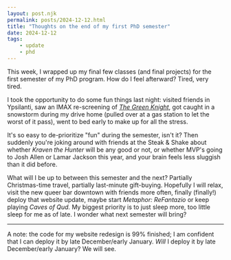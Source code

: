 ```yaml
---
layout: post.njk
permalink: posts/2024-12-12.html
title: "Thoughts on the end of my first PhD semester"
date: 2024-12-12
tags:
    - update
    - phd
---
```

This week, I wrapped up my final few classes (and final projects) for the first semester of my PhD program. How do I feel afterward? Tired, very tired. 

I took the opportunity to do some fun things last night: visited friends in Ypsilanti, saw an IMAX re-screening of [*The Green Knight*](https://letterboxd.com/film/the-green-knight/), got caught in a snowstorm during my drive home (pulled over at a gas station to let the worst of it pass), went to bed early to make up for all the stress.

It's so easy to de-prioritize "fun" during the semester, isn't it? Then suddenly you're joking around with friends at the Steak & Shake about whether *Kraven the Hunter* will be any good or not, or whether MVP's going to Josh Allen or Lamar Jackson this year, and your brain feels less sluggish than it did before. 

What will I be up to between this semester and the next? Partially Christmas-time travel, partially last-minute gift-buying. Hopefully I will relax, visit the new queer bar downtown with friends more often, finally (finally!) deploy that website update, maybe start *Metaphor: ReFantazio* or keep playing *Caves of Qud.* My biggest priority is to just sleep more, too little sleep for me as of late. I wonder what next semester will bring?

---

A note: the code for my website redesign is 99% finished; I am confident that I can deploy it by late December/early January. *Will* I deploy it by late December/early January? We will see. 
